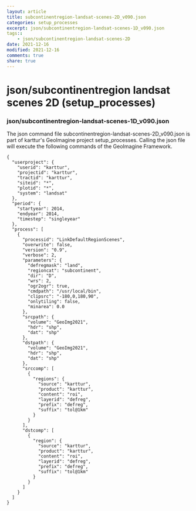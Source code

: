 ```yaml
---
layout: article
title: subcontinentregion-landsat-scenes-2D_v090.json
categories: setup_processes
excerpt: json/subcontinentregion-landsat-scenes-1D_v090.json
tags:: 
    - json/subcontinentregion-landsat-scenes-2D
date: 2021-12-16
modified: 2021-12-16
comments: true
share: true
---
```


# json/subcontinentregion landsat scenes 2D (setup_processes)

### json/subcontinentregion-landsat-scenes-1D_v090.json

The json command file <span class='file'>subcontinentregion-landsat-scenes-2D_v090.json</span> is part of karttur's GeoImagine project <span class='project'>setup_processes</span>. Calling the json file will execute the following commands of the GeoImagine Framework.

```
{
  "userproject": {
    "userid": "karttur",
    "projectid": "karttur",
    "tractid": "karttur",
    "siteid": "*",
    "plotid": "*",
    "system": "landsat"
  },
  "period": {
    "startyear": 2014,
    "endyear": 2014,
    "timestep": "singleyear"
  },
  "process": [
    {
      "processid": "LinkDefaultRegionScenes",
      "overwrite": false,
      "version": "0.9",
      "verbose": 2,
      "parameters": {
        "defregmask": "land",
        "regioncat": "subcontinent",
        "dir": "D",
        "wrs": 2,
        "ogr2ogr": true,
        "cmdpath": "/usr/local/bin",
        "clipsrc": "-180,0,180,90",
        "onlytiling": false,
        "minarea": 0.0
      },
      "srcpath": {
        "volume": "GeoImg2021",
        "hdr": "shp",
        "dat": "shp"
      },
      "dstpath": {
        "volume": "GeoImg2021",
        "hdr": "shp",
        "dat": "shp"
      },
      "srccomp": [
        {
          "regions": {
            "source": "karttur",
            "product": "karttur",
            "content": "roi",
            "layerid": "defreg",
            "prefix": "defreg",
            "suffix": "tol@1km"
          }
        }
      ],
      "dstcomp": [
        {
          "region": {
            "source": "karttur",
            "product": "karttur",
            "content": "roi",
            "layerid": "defreg",
            "prefix": "defreg",
            "suffix": "tol@1km"
          }
        }
      ]
    }
  ]
}
```
